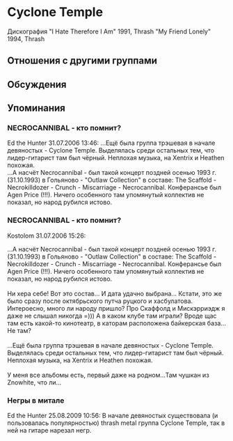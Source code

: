 # Cyclone Temple

Дискография
"I Hate Therefore I Am" 1991, Thrash
"My Friend Lonely" 1994, Thrash

## Отношения с другими группами


## Обсуждения


## Упоминания

### NECROCANNIBAL - кто помнит?

Ed the Hunter 31.07.2006 13:46:
...Ещё была группа трэшевая в начале девяностых - Cyclone Temple. Выделялась среди остальных тем, что лидер-гитарист там был чёрный. Неплохая музыка, на Xentrix и Heathen похожая. <BR>...А насчёт Necrocannibal - был такой концерт поздней осенью  1993 г. (31.10.1993) в Гольяново - "Outlaw Collection" в составе: The Scaffold - Necrokilldozer - Crunch - Miscarriage - Necrocannibal. Конферансье был Agen Price (!!!). Ничего особенного там упомянутый коллектив не показал, но народ рубился истово.

### NECROCANNIBAL - кто помнит?

Kostolom 31.07.2006 15:26:
<DIV CLASS="quote">...А насчёт Necrocannibal - был такой концерт поздней осенью 1993 г. (31.10.1993) в Гольяново - "Outlaw Collection" в составе: The Scaffold - Necrokilldozer - Crunch - Miscarriage - Necrocannibal. Конферансье был Agen Price (!!!). Ничего особенного там упомянутый коллектив не показал, но народ рубился истово.<BR></DIV><BR>Ни хера себе! Вот это состав... И дата удачно выбрана... Кстати, это же было сразу после октябрьского путча руцкого и хасбулатова. Интероесно, много ли народу пришло? Про Скаффолд и Мискэрриэдж я даже не слышал никогда =))) А в каком клубе там играли? Вроде щас там есть какой-то кинотеатр, в каторам расположена байкерская база... Не там?<BR><BR><DIV CLASS="quote">...Ещё была группа трэшевая в начале девяностых - Cyclone Temple. Выделялась среди остальных тем, что лидер-гитарист там был чёрный. Неплохая музыка, на Xentrix и Heathen похожая. <BR></DIV><BR>У меня все альбомы есть, первый даже на родном...Там чушкан из Znowhite, что ли...<BR>

### Негры в митале

Ed the Hunter 25.08.2009 10:56:
В начале девяностых существовала (и пользовалась популярностью) thrash metal группа Cyclone Temple, так в ней на гитаре нарезал негр.

